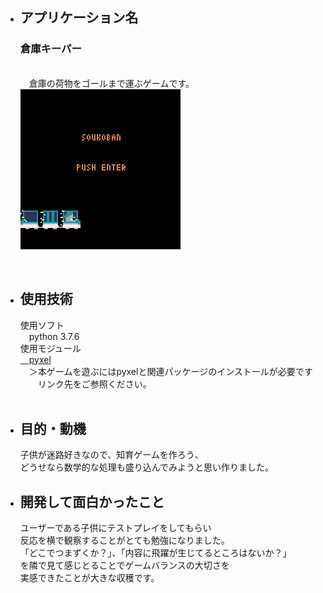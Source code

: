 <ul>
  <li><h2>アプリケーション名</h2></li>
    <p>
      <h3>倉庫キーパー</h3><br>
      <a>&emsp;倉庫の荷物をゴールまで運ぶゲームです。</a><br>
      <a>
        <img src="https://github.com/TSHMT/warehouse_keeper/blob/main/screenshots/gif_title.gif" alt="タイトル.gif" title="タイトル"></a>
    </p>
  <br>
  <li><h2>使用技術</h2></li>
    <a>使用ソフト</a><br>
    <a>&emsp;python 3.7.6</a><br>
    <a>使用モジュール</a><br>
    <a href="https://github.com/kitao/pyxel">&emsp;pyxel</a><br>
    <a>&emsp;＞本ゲームを遊ぶにはpyxelと関連パッケージのインストールが必要です<br>&emsp;&emsp;リンク先をご参照ください。</a><br>
    <br>
  <li><h2>目的・動機</h2></li>
    <p>
      子供が迷路好きなので、知育ゲームを作ろう、<br>
      どうせなら数学的な処理も盛り込んでみようと思い作りました。<br>
    </p>
  
  <li><h2>開発して面白かったこと</h2></li>
    <p>
      ユーザーである子供にテストプレイをしてもらい<br>
      反応を横で観察することがとても勉強になりました。<br>
      「どこでつまずくか？」、「内容に飛躍が生じてるところはないか？」<br>
      を隣で見て感じとることでゲームバランスの大切さを<br>
      実感できたことが大きな収穫です。<br>
    </p>
</ul>
　
